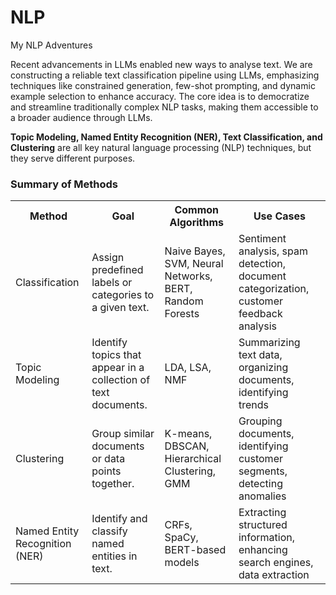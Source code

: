# NLP
My NLP Adventures

Recent advancements in LLMs enabled new ways to analyse text. We are constructing a reliable text classification pipeline using LLMs, emphasizing techniques like constrained generation, few-shot prompting, and dynamic example selection to enhance accuracy. The core idea is to democratize and streamline traditionally complex NLP tasks, making them accessible to a broader audience through LLMs.

<strong>Topic Modeling, Named Entity Recognition (NER), Text Classification, and Clustering</strong> are all key natural language processing (NLP) techniques, but they serve different purposes.

<h3>Summary of Methods</h3>
<table>
    <tr>
        <th>Method</th>
        <th>Goal</th>
        <th>Common Algorithms</th>
        <th>Use Cases</th>
    </tr>
    <tr>
        <td>Classification</td>
        <td>Assign predefined labels or categories to a given text.</td>
        <td>Naive Bayes, SVM, Neural Networks, BERT, Random Forests</td>
        <td>Sentiment analysis, spam detection, document categorization, customer feedback analysis</td>
    </tr>
    <tr>
        <td>Topic Modeling</td>
        <td>Identify topics that appear in a collection of text documents.</td>
        <td>LDA, LSA, NMF</td>
        <td>Summarizing text data, organizing documents, identifying trends</td>
    </tr>
    <tr>
        <td>Clustering</td>
        <td>Group similar documents or data points together.</td>
        <td>K-means, DBSCAN, Hierarchical Clustering, GMM</td>
        <td>Grouping documents, identifying customer segments, detecting anomalies</td>
    </tr>
    <tr>
        <td>Named Entity Recognition (NER)</td>
        <td>Identify and classify named entities in text.</td>
        <td>CRFs, SpaCy, BERT-based models</td>
        <td>Extracting structured information, enhancing search engines, data extraction</td>
    </tr>
</table>
